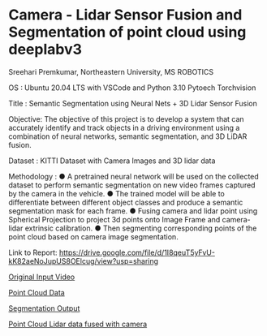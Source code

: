 # Camera - Lidar Sensor Fusion and Segmentation of point cloud using deeplabv3
Sreehari Premkumar, Northeastern University, MS ROBOTICS

OS : Ubuntu 20.04 LTS
with VSCode and Python 3.10 Pytoech Torchvision

Title : Semantic Segmentation using Neural Nets + 3D Lidar Sensor Fusion

Objective: The objective of this project is to develop a system that can accurately identify
and track objects in a driving environment using a combination of neural networks,
semantic segmentation, and 3D LiDAR fusion.

Dataset : KITTI Dataset with Camera Images and 3D lidar data

Methodology :
● A pretrained neural network will be used on the collected dataset to perform semantic
segmentation on new video frames captured by the camera in the vehicle.
● The trained model will be able to differentiate between different object classes and
produce a semantic segmentation mask for each frame.
● Fusing camera and lidar point using Spherical Projection to project 3d points onto
Image Frame and camera-lidar extrinsic calibration.
● Then segmenting corresponding points of the point cloud based on camera image
segmentation.


Link to Report:
https://drive.google.com/file/d/1I8qeuT5yFvU-kK82aeNoJupUS8OElcug/view?usp=sharing

[Original Input Video](https://drive.google.com/file/d/1jCaJz7pN9qUhqiCtx2KNXgbFFuqf5HIa/view?usp=sharing)

[Point Cloud Data](https://drive.google.com/file/d/1OZMlq8hGZTL6rB26DwQgXkk1LNps2OSh/view?usp=sharing)

[Segmentation Output](https://drive.google.com/file/d/1kBOoeGkaspR_NpWTD3AxCkzfBeuKvtJL/view?usp=sharing)

[Point Cloud Lidar data fused with camera](https://drive.google.com/file/d/1sIGKNei4ddMTZVhBiFqDcmDX_lH1IDne/view?usp=sharing)
